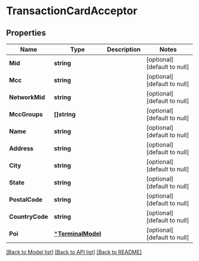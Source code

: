 # TransactionCardAcceptor

## Properties
Name | Type | Description | Notes
------------ | ------------- | ------------- | -------------
**Mid** | **string** |  | [optional] [default to null]
**Mcc** | **string** |  | [optional] [default to null]
**NetworkMid** | **string** |  | [optional] [default to null]
**MccGroups** | **[]string** |  | [optional] [default to null]
**Name** | **string** |  | [optional] [default to null]
**Address** | **string** |  | [optional] [default to null]
**City** | **string** |  | [optional] [default to null]
**State** | **string** |  | [optional] [default to null]
**PostalCode** | **string** |  | [optional] [default to null]
**CountryCode** | **string** |  | [optional] [default to null]
**Poi** | [***TerminalModel**](terminal_model.md) |  | [optional] [default to null]

[[Back to Model list]](../README.md#documentation-for-models) [[Back to API list]](../README.md#documentation-for-api-endpoints) [[Back to README]](../README.md)


